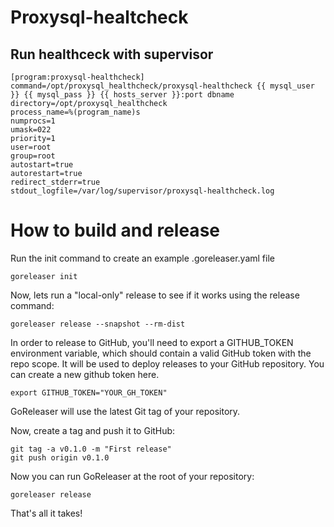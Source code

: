 # Proxysql-healtcheck

## Run healthceck with supervisor
```
[program:proxysql-healthcheck]
command=/opt/proxysql_healthcheck/proxysql-healthcheck {{ mysql_user }} {{ mysql_pass }} {{ hosts_server }}:port dbname
directory=/opt/proxysql_healthcheck
process_name=%(program_name)s
numprocs=1
umask=022
priority=1
user=root
group=root
autostart=true
autorestart=true
redirect_stderr=true
stdout_logfile=/var/log/supervisor/proxysql-healthcheck.log
```

# How to build and release

Run the init command to create an example .goreleaser.yaml file

```
goreleaser init
```

Now, lets run a "local-only" release to see if it works using the release command:

```
goreleaser release --snapshot --rm-dist
```

In order to release to GitHub, you'll need to export a GITHUB_TOKEN environment variable, which should contain a valid GitHub token with the repo scope. It will be used to deploy releases to your GitHub repository. You can create a new github token here.

```
export GITHUB_TOKEN="YOUR_GH_TOKEN"
```

GoReleaser will use the latest Git tag of your repository.

Now, create a tag and push it to GitHub:

```
git tag -a v0.1.0 -m "First release"
git push origin v0.1.0
```

Now you can run GoReleaser at the root of your repository:

```
goreleaser release
```

That's all it takes!

